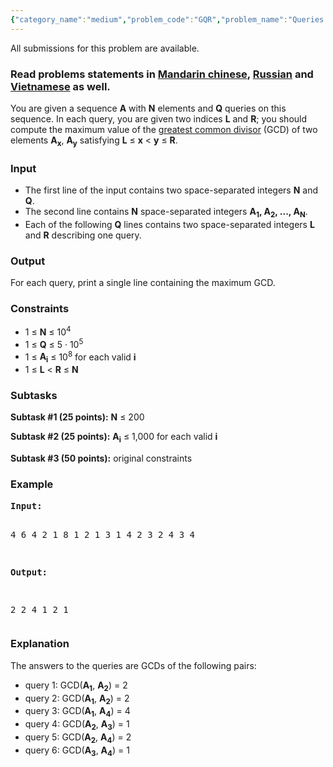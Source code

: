 ```yaml
---
{"category_name":"medium","problem_code":"GQR","problem_name":"Queries with GCD","languages_supported":{"0":"C","1":"CPP14","2":"JAVA","3":"PYTH","4":"PYTH 3.5","5":"PYPY","6":"CS2","7":"PAS fpc","8":"PAS gpc","9":"RUBY","10":"PHP","11":"GO","12":"NODEJS","13":"HASK","14":"rust","15":"SCALA","16":"swift","17":"D","18":"PERL","19":"FORT","20":"WSPC","21":"ADA","22":"CAML","23":"ICK","24":"BF","25":"ASM","26":"CLPS","27":"PRLG","28":"ICON","29":"SCM qobi","30":"PIKE","31":"ST","32":"NICE","33":"LUA","34":"BASH","35":"NEM","36":"LISP sbcl","37":"LISP clisp","38":"SCM guile","39":"JS","40":"ERL","41":"TCL","42":"kotlin","43":"PERL6","44":"TEXT","45":"SCM chicken","46":"CLOJ","47":"COB","48":"FS"},"max_timelimit":2,"source_sizelimit":50000,"problem_author":"mgch","problem_tester":null,"date_added":"11-12-2017","tags":{"0":"dynamic","1":"gcd","2":"ltime58","3":"medium","4":"mgch"},"time":{"view_start_date":1522602000,"submit_start_date":1522602000,"visible_start_date":1522602000,"end_date":1735669800},"is_direct_submittable":false,"layout":"problem"}
---
```

<span class="solution-visible-txt">All submissions for this problem are available.</span><h3>Read problems statements in <a target="_blank" 
href="http://www.codechef.com/download/translated/LTIME58/mandarin/GQR.pdf">Mandarin chinese</a>, <a target="_blank" 
href="http://www.codechef.com/download/translated/LTIME58/russian/GQR.pdf">Russian</a> and <a target="_blank" 
href="http://www.codechef.com/download/translated/LTIME58/vietnamese/GQR.pdf">Vietnamese</a> as well.</h3>

<p>
You are given a sequence <b>A</b> with <b>N</b> elements and <b>Q</b> queries on this sequence. In each query, you are given two indices <b>L</b> and <b>R</b>; you should compute the maximum value of the <a href="https://en.wikipedia.org/wiki/Greatest_common_divisor">greatest common divisor</a> (GCD) of two elements <b>A<sub>x</sub></b>, <b>A<sub>y</sub></b> satisfying <b>L</b> ≤ <b>x</b> &lt; <b>y</b> ≤ <b>R</b>.
</p>

<h3>Input</h3>
<ul>
<li>The first line of the input contains two space-separated integers <b>N</b> and <b>Q</b>.</li>
<li>The second line contains <b>N</b> space-separated integers <b>A<sub>1</sub>, A<sub>2</sub>, ..., A<sub>N</sub></b>.</li>
<li>Each of the following <b>Q</b> lines contains two space-separated integers <b>L</b> and <b>R</b> describing one query.</li>
</ul>

<h3>Output</h3>
<p>For each query, print a single line containing the maximum GCD.</p>

<h3>Constraints</h3>
<ul>
<li>1 ≤ <b>N</b> ≤ 10<sup>4</sup></li>
<li>1 ≤ <b>Q</b> ≤ 5 · 10<sup>5</sup></li>
<li>1 ≤ <b>A<sub>i</sub></b> ≤ 10<sup>8</sup> for each valid <b>i</b></li>
<li>1 ≤ <b>L</b> &lt; <b>R</b> ≤ <b>N</b></li>
</ul>

<h3>Subtasks</h3>

<p>
<b>Subtask #1 (25 points):</b> <b>N</b> ≤ 200
</p>

<p>
<b>Subtask #2 (25 points):</b> <b>A<sub>i</sub></b> ≤ 1,000 for each valid <b>i</b>
</p>

<p>
<b>Subtask #3 (50 points):</b> original constraints
</p>

<h3>Example</h3>
<pre>
<b>Input:</b>

4 6
4 2 1 8
1 2
1 3
1 4
2 3
2 4
3 4

<b>Output:</b>

2
2
4
1
2
1
</pre>

<h3>Explanation</h3>

<p>The answers to the queries are GCDs of the following pairs:
<ul>
<li>query 1: GCD(<b>A<sub>1</sub></b>, <b>A<sub>2</sub></b>) = 2</li>
<li>query 2: GCD(<b>A<sub>1</sub></b>, <b>A<sub>2</sub></b>) = 2</li>
<li>query 3: GCD(<b>A<sub>1</sub></b>, <b>A<sub>4</sub></b>) = 4</li>
<li>query 4: GCD(<b>A<sub>2</sub></b>, <b>A<sub>3</sub></b>) = 1</li>
<li>query 5: GCD(<b>A<sub>2</sub></b>, <b>A<sub>4</sub></b>) = 2</li>
<li>query 6: GCD(<b>A<sub>3</sub></b>, <b>A<sub>4</sub></b>) = 1</li>
</ul>
</p>

